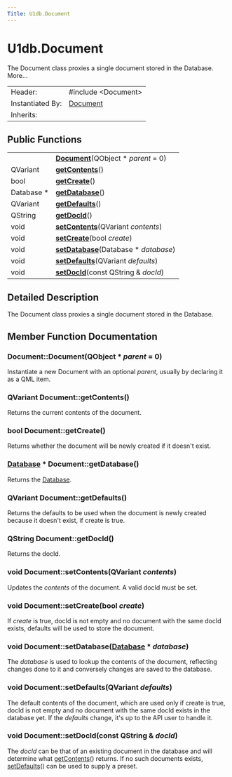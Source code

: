 ```yaml
---
Title: U1db.Document
---
```


# U1db.Document

<!-- $$$Document-brief -->
<p>The Document class proxies a single document stored in the Database. More...</p>
<!-- @@@Document -->
<table class="alignedsummary">
<tr><td class="memItemLeft rightAlign topAlign"> Header:</td><td class="memItemRight bottomAlign"> <span class="preprocessor">#include &lt;Document&gt;</span>
</td></tr><tr><td class="memItemLeft rightAlign topAlign"> Instantiated By:</td><td class="memItemRight bottomAlign"> <a href="../../../apps/qml/sdk-14.10/U1db.Document.md">Document</a></td></tr><tr><td class="memItemLeft rightAlign topAlign"> Inherits:</td><td class="memItemRight bottomAlign"> </td></tr></table><ul>
</ul>
<h2 id="public-functions">Public Functions</h2>
<table class="alignedsummary">
<tr><td class="memItemLeft rightAlign topAlign"> </td><td class="memItemRight bottomAlign"><b><a href="#Document">Document</a></b>(QObject *<i> parent</i> = 0)</td></tr>
<tr><td class="memItemLeft rightAlign topAlign"> QVariant </td><td class="memItemRight bottomAlign"><b><a href="#getContents">getContents</a></b>()</td></tr>
<tr><td class="memItemLeft rightAlign topAlign"> bool </td><td class="memItemRight bottomAlign"><b><a href="#getCreate">getCreate</a></b>()</td></tr>
<tr><td class="memItemLeft rightAlign topAlign"> Database * </td><td class="memItemRight bottomAlign"><b><a href="#getDatabase">getDatabase</a></b>()</td></tr>
<tr><td class="memItemLeft rightAlign topAlign"> QVariant </td><td class="memItemRight bottomAlign"><b><a href="#getDefaults">getDefaults</a></b>()</td></tr>
<tr><td class="memItemLeft rightAlign topAlign"> QString </td><td class="memItemRight bottomAlign"><b><a href="#getDocId">getDocId</a></b>()</td></tr>
<tr><td class="memItemLeft rightAlign topAlign"> void </td><td class="memItemRight bottomAlign"><b><a href="#setContents">setContents</a></b>(QVariant<i> contents</i>)</td></tr>
<tr><td class="memItemLeft rightAlign topAlign"> void </td><td class="memItemRight bottomAlign"><b><a href="#setCreate">setCreate</a></b>(bool<i> create</i>)</td></tr>
<tr><td class="memItemLeft rightAlign topAlign"> void </td><td class="memItemRight bottomAlign"><b><a href="#setDatabase">setDatabase</a></b>(Database *<i> database</i>)</td></tr>
<tr><td class="memItemLeft rightAlign topAlign"> void </td><td class="memItemRight bottomAlign"><b><a href="#setDefaults">setDefaults</a></b>(QVariant<i> defaults</i>)</td></tr>
<tr><td class="memItemLeft rightAlign topAlign"> void </td><td class="memItemRight bottomAlign"><b><a href="#setDocId">setDocId</a></b>(const QString &amp;<i> docId</i>)</td></tr>
</table>
<!-- $$$Document-description -->
<h2 id="details">Detailed Description</h2>
<p>The Document class proxies a single document stored in the Database.</p>
<!-- @@@Document -->
<h2>Member Function Documentation</h2>
<!-- $$$Document[overload1]$$$DocumentQObject* -->
<h3 class="fn" id="Document">Document::<span class="name">Document</span>(<span class="type">QObject</span> *<i> parent</i> = 0)</h3>
<p>Instantiate a new Document with an optional <i>parent</i>, usually by declaring it as a QML item.</p>
<!-- @@@Document -->
<!-- $$$getContents[overload1]$$$getContents -->
<h3 class="fn" id="getContents"><span class="type">QVariant</span> Document::<span class="name">getContents</span>()</h3>
<p>Returns the current contents of the document.</p>
<!-- @@@getContents -->
<!-- $$$getCreate[overload1]$$$getCreate -->
<h3 class="fn" id="getCreate"><span class="type">bool</span> Document::<span class="name">getCreate</span>()</h3>
<p>Returns whether the document will be newly created if it doesn't exist.</p>
<!-- @@@getCreate -->
<!-- $$$getDatabase[overload1]$$$getDatabase -->
<h3 class="fn" id="getDatabase"><span class="type"><a href="../../../apps/qml/sdk-14.10/U1db.Database.md">Database</a></span> * Document::<span class="name">getDatabase</span>()</h3>
<p>Returns the <a href="../../../apps/qml/sdk-14.10/U1db.Database.md">Database</a>.</p>
<!-- @@@getDatabase -->
<!-- $$$getDefaults[overload1]$$$getDefaults -->
<h3 class="fn" id="getDefaults"><span class="type">QVariant</span> Document::<span class="name">getDefaults</span>()</h3>
<p>Returns the defaults to be used when the document is newly created because it doesn't exist, if create is true.</p>
<!-- @@@getDefaults -->
<!-- $$$getDocId[overload1]$$$getDocId -->
<h3 class="fn" id="getDocId"><span class="type">QString</span> Document::<span class="name">getDocId</span>()</h3>
<p>Returns the docId.</p>
<!-- @@@getDocId -->
<!-- $$$setContents[overload1]$$$setContentsQVariant -->
<h3 class="fn" id="setContents"><span class="type">void</span> Document::<span class="name">setContents</span>(<span class="type">QVariant</span><i> contents</i>)</h3>
<p>Updates the <i>contents</i> of the document. A valid docId must be set.</p>
<!-- @@@setContents -->
<!-- $$$setCreate[overload1]$$$setCreatebool -->
<h3 class="fn" id="setCreate"><span class="type">void</span> Document::<span class="name">setCreate</span>(<span class="type">bool</span><i> create</i>)</h3>
<p>If <i>create</i> is true, docId is not empty and no document with the same docId exists, defaults will be used to store the document.</p>
<!-- @@@setCreate -->
<!-- $$$setDatabase[overload1]$$$setDatabaseDatabase* -->
<h3 class="fn" id="setDatabase"><span class="type">void</span> Document::<span class="name">setDatabase</span>(<span class="type"><a href="../../../apps/qml/sdk-14.10/U1db.Database.md">Database</a></span> *<i> database</i>)</h3>
<p>The <i>database</i> is used to lookup the contents of the document, reflecting changes done to it and conversely changes are saved to the database.</p>
<!-- @@@setDatabase -->
<!-- $$$setDefaults[overload1]$$$setDefaultsQVariant -->
<h3 class="fn" id="setDefaults"><span class="type">void</span> Document::<span class="name">setDefaults</span>(<span class="type">QVariant</span><i> defaults</i>)</h3>
<p>The default contents of the document, which are used only if create is true, docId is not empty and no document with the same docId exists in the database yet. If the <i>defaults</i> change, it's up to the API user to handle it.</p>
<!-- @@@setDefaults -->
<!-- $$$setDocId[overload1]$$$setDocIdconstQString& -->
<h3 class="fn" id="setDocId"><span class="type">void</span> Document::<span class="name">setDocId</span>(const <span class="type">QString</span> &amp;<i> docId</i>)</h3>
<p>The <i>docId</i> can be that of an existing document in the database and will determine what <a href="#getContents">getContents</a>() returns. If no such documents exists, <a href="#setDefaults">setDefaults</a>() can be used to supply a preset.</p>
<!-- @@@setDocId -->
